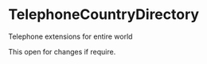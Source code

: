 # TelephoneCountryDirectory
Telephone extensions for entire world 

This open for changes if require.

